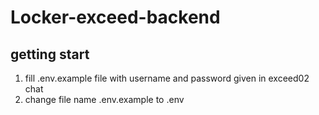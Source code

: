 # Locker-exceed-backend

## getting start

1. fill .env.example file with username and password given in exceed02 chat
2. change file name .env.example to .env
